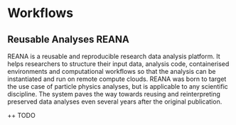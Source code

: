 # Workflows

## Reusable Analyses REANA

REANA is a reusable and reproducible research data analysis platform. It helps researchers to structure their input data, analysis code, containerised environments and computational workflows so that the analysis can be instantiated and run on remote compute clouds. REANA was born to target the use case of particle physics analyses, but is applicable to any scientific discipline. The system paves the way towards reusing and reinterpreting preserved data analyses even several years after the original publication.

++ TODO

